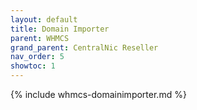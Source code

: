 ```yaml
---
layout: default
title: Domain Importer
parent: WHMCS
grand_parent: CentralNic Reseller
nav_order: 5
showtoc: 1
---
```


{% include whmcs-domainimporter.md %}
